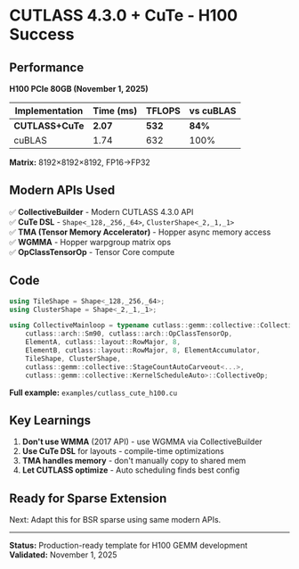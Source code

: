 # CUTLASS 4.3.0 + CuTe - H100 Success

## Performance

**H100 PCIe 80GB (November 1, 2025)**

| Implementation | Time (ms) | TFLOPS | vs cuBLAS |
|----------------|-----------|--------|-----------|
| **CUTLASS+CuTe** | **2.07** | **532** | **84%** |
| cuBLAS | 1.74 | 632 | 100% |

**Matrix:** 8192×8192×8192, FP16→FP32

## Modern APIs Used

✅ **CollectiveBuilder** - Modern CUTLASS 4.3.0 API  
✅ **CuTe DSL** - `Shape<_128,_256,_64>`, `ClusterShape<_2,_1,_1>`  
✅ **TMA (Tensor Memory Accelerator)** - Hopper async memory access  
✅ **WGMMA** - Hopper warpgroup matrix ops  
✅ **OpClassTensorOp** - Tensor Core compute  

## Code

```cpp
using TileShape = Shape<_128,_256,_64>;
using ClusterShape = Shape<_2,_1,_1>;

using CollectiveMainloop = typename cutlass::gemm::collective::CollectiveBuilder<
    cutlass::arch::Sm90, cutlass::arch::OpClassTensorOp,
    ElementA, cutlass::layout::RowMajor, 8,
    ElementB, cutlass::layout::RowMajor, 8, ElementAccumulator,
    TileShape, ClusterShape,
    cutlass::gemm::collective::StageCountAutoCarveout<...>,
    cutlass::gemm::collective::KernelScheduleAuto>::CollectiveOp;
```

**Full example:** `examples/cutlass_cute_h100.cu`

## Key Learnings

1. **Don't use WMMA** (2017 API) - use WGMMA via CollectiveBuilder
2. **Use CuTe DSL** for layouts - compile-time optimizations
3. **TMA handles memory** - don't manually copy to shared mem
4. **Let CUTLASS optimize** - Auto scheduling finds best config

## Ready for Sparse Extension

Next: Adapt this for BSR sparse using same modern APIs.

---

**Status:** Production-ready template for H100 GEMM development  
**Validated:** November 1, 2025

